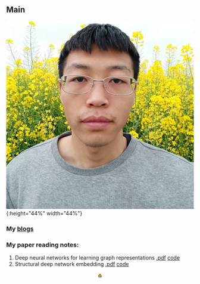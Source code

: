 ## Main  
![](https://raw.githubusercontent.com/zhensyuan/imgs/master/yuan.png#pic_center){:height="44%" width="44%"}

### My [blogs](https://zhensyuan.github.io/blog/)

### My paper reading notes:  
1. Deep neural networks for learning graph representations [.pdf](https://raw.githubusercontent.com/zhensyuan/zhensyuan.github.io/master/DNN%20for%20Learning%20Graph%20Representations.pdf) [code]()  
2. Structural deep network embedding [.pdf](https://raw.githubusercontent.com/zhensyuan/zhensyuan.github.io/master/SDNE.pdf) [code]()  

<div style="text-align:center"><img src="https://raw.githubusercontent.com/zhensyuan/imgs/master/yuan.png" width = "10" height = "10" align=center/></div>  
